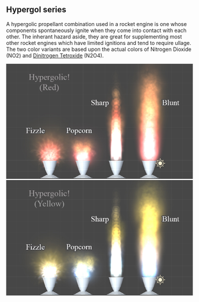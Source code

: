 ## Hypergol series
A hypergolic propellant combination used in a rocket engine is one whose components spontaneously ignite when they come into contact with each other. The inherant hazard aside, they are great for supplementing most other rocket engines which have limited ignitions and tend to require ullage. The two color variants are based upon the actual colors of Nitrogen Dioxide (NO2) and [Dinitrogen Tetroxide](https://en.wikipedia.org/wiki/Dinitrogen_tetroxide) (N2O4).

![HypergolsRed](https://raw.githubusercontent.com/JadeOfMaar/PlumeParty/master/GameData/PlumeParty/Engines/Hypergolic/HypergolsRed.jpg)
![HypergolsYellow](https://raw.githubusercontent.com/JadeOfMaar/PlumeParty/master/GameData/PlumeParty/Engines/Hypergolic/HypergolsYellow.jpg)
